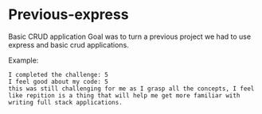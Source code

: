 # Previous-express

Basic CRUD application
Goal was to turn a previous project we had to use express and basic crud applications. 

Example:
```
I completed the challenge: 5
I feel good about my code: 5
this was still challenging for me as I grasp all the concepts, I feel like repition is a thing that will help me get more familiar with writing full stack applications.
```
